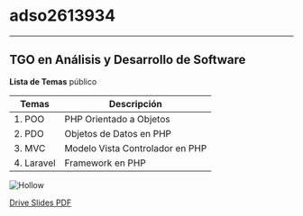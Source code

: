 # adso2613934
---

## TGO en Análisis y Desarrollo de Software

**Lista de Temas** público

| Temas | Descripción |
|---------|-------|
|1. POO | PHP Orientado a Objetos |
|2. PDO | Objetos de Datos en PHP |
|3. MVC | Modelo Vista Controlador en PHP |
|4. Laravel | Framework en PHP |

![Hollow](http://tinyurl.com/425nr66b)

[Drive Slides PDF](https://drive.google.com/drive/folders/1cUEOsM44rpspMfyWvY_YlnXlIm9uffej)